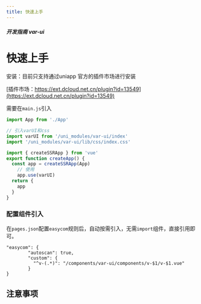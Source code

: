 ```yaml
---
title: 快速上手
---
```


##### 开发指南 var-ui

# 快速上手
安装：目前只支持通过uniapp 官方的插件市场进行安装

[插件市场：https://ext.dcloud.net.cn/plugin?id=13549](https://ext.dcloud.net.cn/plugin?id=13549)

需要在`main.js`引入

```js
import App from './App'

// 引入varUI和css
import varUI from '/uni_modules/var-ui/index'
import '/uni_modules/var-ui/lib/css/index.css'

import { createSSRApp } from 'vue'
export function createApp() {
  const app = createSSRApp(App)
    // 使用
    app.use(varUI)
  return {
    app
  }
}

```

### 配置组件引入

在`pages.json`配置`easycom`规则后，自动按需引入，无需`import`组件，直接引用即可。

```
"easycom": {
	    "autoscan": true,
	    "custom": {
	      "^v-(.*)": "/components/var-ui/components/v-$1/v-$1.vue"
	    }
}
```

## 注意事项